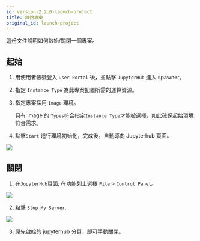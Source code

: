 ```yaml
---
id: version-2.2.0-launch-project
title: 啟始專案
original_id: launch-project
---
```


這份文件說明如何啟始/關閉一個專案。

## 起始

1. 用使用者帳號登入 `User Portal` 後，並點擊 `JupyterHub` 進入 spawner。

2. 指定 `Instance Type` 為此專案配置所需的運算資源。

3. 指定專案採用 `Image` 環境。

   只有 Image 的 `Types`符合指定`Instance Type`才能被選擇，如此確保起始環境符合需求。 

4. 點擊`Start` 進行環境初始化，完成後，自動導向 Jupyterhub 頁面。

![](assets/spawner.png)

## 關閉

1. 在`JupyterHub`頁面, 在功能列上選擇 `File` > `Control Panel`。 

 ![](assets/Hub_control_panel.png)

2. 點擊 `Stop My Server`.

![](assets/navbar_stop_server.png)

3. 原先啟始的 jupyterhub 分頁，即可手動關閉。
